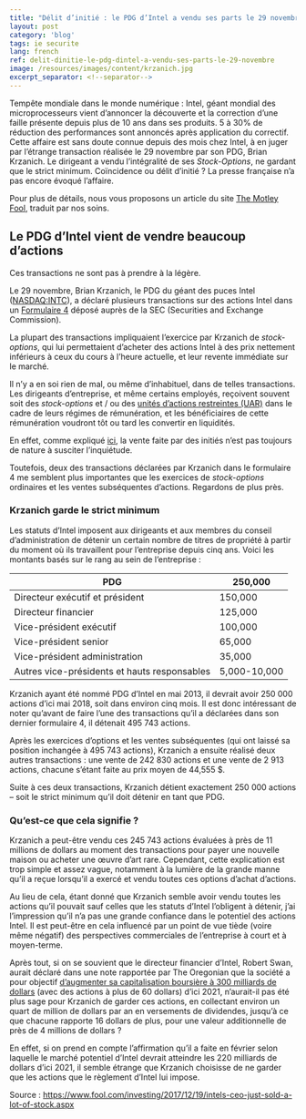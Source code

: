 ```yaml
---
title: "Délit d’initié : le PDG d’Intel a vendu ses parts le 29 novembre"
layout: post
category: 'blog'
tags: ie securite
lang: french
ref: delit-dinitie-le-pdg-dintel-a-vendu-ses-parts-le-29-novembre
image: /resources/images/content/krzanich.jpg
excerpt_separator: <!--separator-->
---
```


Tempête mondiale dans le monde numérique : Intel, géant mondial des microprocesseurs vient d’annoncer la découverte et la correction d’une faille présente depuis plus de 10 ans dans ses produits. 5 à 30% de réduction des performances sont annoncés après application du correctif.
Cette affaire est sans doute connue depuis des mois chez Intel, à en juger par l’étrange transaction réalisée le 29 novembre par son PDG, Brian Krzanich. Le dirigeant a vendu l’intégralité de ses *Stock-Options*, ne gardant que le strict minimum. Coïncidence ou délit d’initié ? La presse française n’a pas encore évoqué l’affaire.

Pour plus de détails, nous vous proposons un article du site [The Motley Fool](https://www.fool.com/), traduit par nos soins.

<!--separator-->

## **Le PDG d’Intel vient de vendre beaucoup d’actions**

Ces transactions ne sont pas à prendre à la légère.

Le 29 novembre, Brian Krzanich, le PDG du géant des puces Intel ([NASDAQ:INTC](https://www.fool.com/quote/nasdaq/intel/intc)), a déclaré plusieurs transactions sur des actions Intel dans un [Formulaire 4](https://www.fool.com/knowledge-center/form-4-what-you-need-to-know.aspx) déposé auprès de la SEC (Securities and Exchange Commission).

La plupart des transactions impliquaient l’exercice par Krzanich de *stock-options*, qui lui permettaient d’acheter des actions Intel à des prix nettement inférieurs à ceux du cours à l’heure actuelle, et leur revente immédiate sur le marché.

Il n’y a en soi rien de mal, ou même d’inhabituel, dans de telles transactions. Les dirigeants d’entreprise, et même certains employés, reçoivent souvent soit des *stock-options* et / ou des [unités d’actions restreintes (UAR)](https://www.fool.com/investing/general/2015/09/10/rsus-what-it-means-offered-restricted-stock-units.aspx) dans le cadre de leurs régimes de rémunération, et les bénéficiaires de cette rémunération voudront tôt ou tard les convertir en liquidités.

En effet, comme expliqué [ici](https://www.fool.com/investing/brokerage/2003/12/02/is-insider-selling-a-red-flag.aspx), la vente faite par des initiés n’est pas toujours de nature à susciter l’inquiétude.

Toutefois, deux des transactions déclarées par Krzanich dans le formulaire 4 me semblent plus importantes que les exercices de *stock-options* ordinaires et les ventes subséquentes d’actions. Regardons de plus près.

### Krzanich garde le strict minimum

Les statuts d’Intel imposent aux dirigeants et aux membres du conseil d’administration de détenir un certain nombre de titres de propriété à partir du moment où ils travaillent pour l’entreprise depuis cinq ans. Voici les montants basés sur le rang au sein de l’entreprise :

| PDG | 250,000 |
|---|---|
| Directeur exécutif et président | 150,000 |
| Directeur financier | 125,000 |
| Vice-président exécutif | 100,000 |
| Vice-président senior | 65,000 |
| Vice-président administration | 35,000 |
| Autres vice-présidents et hauts responsables | 5,000-10,000 |

Krzanich ayant été nommé PDG d’Intel en mai 2013, il devrait avoir 250 000 actions d’ici mai 2018, soit dans environ cinq mois. Il est donc intéressant de noter qu’avant de faire l’une des transactions qu’il a déclarées dans son dernier formulaire 4, il détenait 495 743 actions.

Après les exercices d’options et les ventes subséquentes (qui ont laissé sa position inchangée à 495 743 actions), Krzanich a ensuite réalisé deux autres transactions : une vente de 242 830 actions et une vente de 2 913 actions, chacune s’étant faite au prix moyen de 44,555 $.

Suite à ces deux transactions, Krzanich détient exactement 250 000 actions – soit le strict minimum qu’il doit détenir en tant que PDG.

### Qu’est-ce que cela signifie ?

Krzanich a peut-être vendu ces 245 743 actions évaluées à près de 11 millions de dollars au moment des transactions pour payer une nouvelle maison ou acheter une œuvre d’art rare. Cependant, cette explication est trop simple et assez vague, notamment à la lumière de la grande manne qu’il a reçue lorsqu’il a exercé et vendu toutes ces options d’achat d’actions.

Au lieu de cela, étant donné que Krzanich semble avoir vendu toutes les actions qu’il pouvait sauf celles que les statuts d’Intel l’obligent à détenir, j’ai l’impression qu’il n’a pas une grande confiance dans le potentiel des actions Intel. Il est peut-être en cela influencé par un point de vue tiède (voire même négatif) des perspectives commerciales de l’entreprise à court et à moyen-terme.

Après tout, si on se souvient que le directeur financier d’Intel, Robert Swan, aurait déclaré dans une note rapportée par The Oregonian que la société a pour objectif [d’augmenter sa capitalisation boursière à 300 milliards de dollars](https://www.fool.com/investing/2017/10/27/intel-corp-wants-to-be-a-300-billion-company.aspx) (avec des actions à plus de 60 dollars) d’ici 2021, n’aurait-il pas été plus sage pour Krzanich de garder ces actions, en collectant environ un quart de million de dollars par an en versements de dividendes, jusqu’à ce que chacune rapporte 16 dollars de plus, pour une valeur additionnelle de près de 4 millions de dollars ?

En effet, si on prend en compte l’affirmation qu’il a faite en février selon laquelle le marché potentiel d’Intel devrait atteindre les 220 milliards de dollars d’ici 2021, il semble étrange que Krzanich choisisse de ne garder que les actions que le règlement d’Intel lui impose.

Source : <https://www.fool.com/investing/2017/12/19/intels-ceo-just-sold-a-lot-of-stock.aspx>